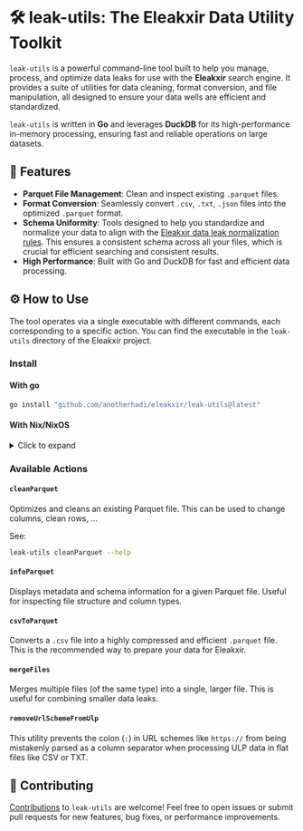 # 🛠 leak-utils: The Eleakxir Data Utility Toolkit

`leak-utils` is a powerful command-line tool built to help you manage, process,
and optimize data leaks for use with the **Eleakxir** search engine. It provides
a suite of utilities for data cleaning, format conversion, and file
manipulation, all designed to ensure your data wells are efficient and
standardized.

`leak-utils` is written in **Go** and leverages **DuckDB** for its
high-performance in-memory processing, ensuring fast and reliable operations on
large datasets.

## 🚀 Features

- **Parquet File Management**: Clean and inspect existing `.parquet` files.
- **Format Conversion**: Seamlessly convert `.csv`, `.txt`, `.json` files into
  the optimized `.parquet` format.
- **Schema Uniformity**: Tools designed to help you standardize and normalize
  your data to align with the
  [Eleakxir data leak normalization rules](./DATALEAKS-NORMALIZATION.md). This
  ensures a consistent schema across all your files, which is crucial for
  efficient searching and consistent results.
- **High Performance**: Built with Go and DuckDB for fast and efficient data
  processing.

## ⚙️ How to Use

The tool operates via a single executable with different commands, each
corresponding to a specific action. You can find the executable in the
`leak-utils` directory of the Eleakxir project.

### Install

#### With go

```bash
go install "github.com/anotherhadi/eleakxir/leak-utils@latest"
```

#### With Nix/NixOS

<details>
<summary>Click to expand</summary>

**From anywhere (using the repo URL):**

```bash
nix run "github:anotherhadi/eleakxir#leak-utils" -- action [--flags value]
```

**Permanent Installation:**

```bash
# add the flake to your flake.nix
{
  inputs = {
    eleakxir.url = "github:anotherhadi/eleakxir";
  };
}

# then add it to your packages
environment.systemPackages = with pkgs; [ # or home.packages
    eleakxir.packages.${pkgs.system}.leak-utils
];
```

</details>

### Available Actions

#### `cleanParquet`

Optimizes and cleans an existing Parquet file. This can be used to change
columns, clean rows, ...

See:

```bash
leak-utils cleanParquet --help
```

#### `infoParquet`

Displays metadata and schema information for a given Parquet file. Useful for
inspecting file structure and column types.

#### `csvToParquet`

Converts a `.csv` file into a highly compressed and efficient `.parquet` file.
This is the recommended way to prepare your data for Eleakxir.

#### `mergeFiles`

Merges multiple files (of the same type) into a single, larger file. This is
useful for combining smaller data leaks.

#### `removeUrlSchemeFromUlp`

This utility prevents the colon (`:`) in URL schemes like `https://` from being
mistakenly parsed as a column separator when processing ULP data in flat files
like CSV or TXT.

## 🤝 Contributing

[Contributions](../CONTRIBUTING.md) to `leak-utils` are welcome! Feel free to
open issues or submit pull requests for new features, bug fixes, or performance
improvements.
